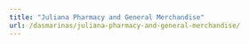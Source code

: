 ```yaml
---
title: "Juliana Pharmacy and General Merchandise"
url: /dasmarinas/juliana-pharmacy-and-general-merchandise/
---
```

